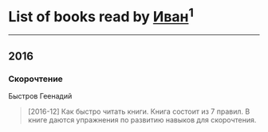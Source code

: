 # List of books read by [Иван](https://plus.google.com/111223381196748176136)<sup>1</sup>
---

## 2016

### Скорочтение
Быстров Геенадий
> [2016-12] Как быстро читать книги. Книга состоит из 7 правил. В книге даются упражнения по развитию навыков для скорочтения.



